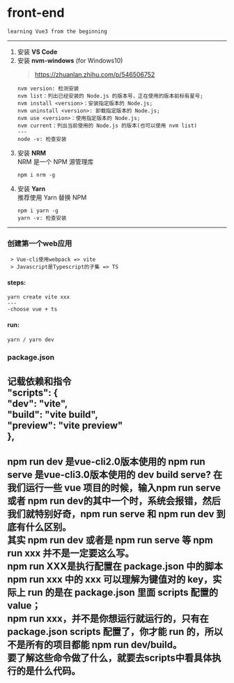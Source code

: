 # front-end
    learning Vue3 from the beginning
---
1. 安装 **VS Code**  
2. 安装 **nvm-windows** (for Windows10)  
    > https://zhuanlan.zhihu.com/p/546506752  
    ```
    nvm version: 检测安装
    nvm list：列出已经安装的 Node.js 的版本号，正在使用的版本前标有星号;  
    nvm install <version>：安装指定版本的 Node.js;  
    nvm uninstall <version>: 卸载指定版本的 Node.js;  
    nvm use <version>：使用指定版本的 Node.js;  
    nvm current：列出当前使用的 Node.js 的版本(也可以使用 nvm list)  
    ---
    node -v: 检查安装
    ```
3. 安装 **NRM**  
    NRM 是一个 NPM 源管理库  
    ```
    npm i nrm -g
    ```
4. 安装 **Yarn**  
    推荐使用 Yarn 替换 NPM  
    ```
    npm i yarn -g  
    yarn -v: 检查安装
    ```    
---
### 创建第一个web应用  
     > Vue-cli使用webpack => vite  
     > Javascript是Typescript的子集 => TS   
#### steps:  
    yarn create vite xxx  
    ---
    -choose vue + ts  
#### run:
    yarn / yarn dev   
### package.json  
记载依赖和指令   
      "scripts": {  
        "dev": "vite",  
        "build": "vite build",  
        "preview": "vite preview"  
      },
---
npm run dev     是vue-cli2.0版本使用的
npm run serve  是vue-cli3.0版本使用的
dev build serve?
在我们运行一些 vue 项目的时候，输入npm run serve或者 npm run dev的其中一个时，系统会报错，然后我们就特别好奇，npm run serve 和 npm run dev 到底有什么区别。  
其实 npm run dev 或者是 npm run serve 等 npm run xxx 并不是一定要这么写。  
npm run XXX是执行配置在 package.json 中的脚本  
npm run xxx 中的 xxx 可以理解为键值对的 key，实际上 run 的是在 package.json 里面 scripts 配置的 value；  
npm run xxx，并不是你想运行就运行的，只有在 package.json scripts 配置了，你才能 run 的，所以不是所有的项目都能 npm run dev/build。  
要了解这些命令做了什么，就要去scripts中看具体执行的是什么代码。  
---

